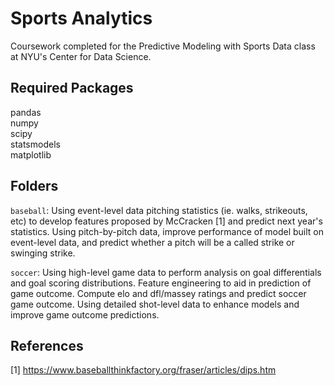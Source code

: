 # Sports Analytics
Coursework completed for the Predictive Modeling with Sports Data class at NYU's Center for Data Science.

## Required Packages
pandas\
numpy\
scipy\
statsmodels\
matplotlib

## Folders

`baseball`: Using event-level data pitching statistics (ie. walks, strikeouts, etc) to develop features proposed by McCracken [1] and predict next year's statistics. Using pitch-by-pitch data, improve performance of model built on event-level data, and predict whether a pitch will be a called strike or swinging strike. 

`soccer`: Using high-level game data to perform analysis on goal differentials and goal scoring distributions. Feature engineering to aid in prediction of game outcome. Compute elo and dfl/massey ratings and predict soccer game outcome. Using detailed shot-level data to enhance models and improve game outcome predictions.


## References
<a id="1">[1]</a> 
https://www.baseballthinkfactory.org/fraser/articles/dips.htm
